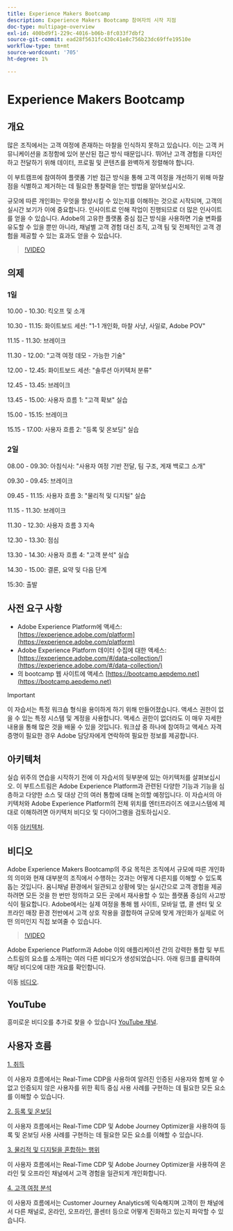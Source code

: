 ```yaml
---
title: Experience Makers Bootcamp
description: Experience Makers Bootcamp 참여자의 시작 지점
doc-type: multipage-overview
exl-id: 400bd9f1-229c-4016-b06b-8fc033f7dbf2
source-git-commit: ead28f5631fc430c41e8c756b23dc69ffe19510e
workflow-type: tm+mt
source-wordcount: '705'
ht-degree: 1%

---
```


# Experience Makers Bootcamp

## 개요

많은 조직에서는 고객 여정에 존재하는 마찰을 인식하지 못하고 있습니다. 이는 고객 커뮤니케이션을 조정함에 있어 분산된 접근 방식 때문입니다. 뛰어난 고객 경험을 디자인하고 전달하기 위해 데이터, 프로필 및 콘텐츠를 완벽하게 정렬해야 합니다.

이 부트캠프에 참여하여 플랫폼 기반 접근 방식을 통해 고객 여정을 개선하기 위해 마찰점을 식별하고 제거하는 데 필요한 통찰력을 얻는 방법을 알아보십시오.

규모에 따른 개인화는 무엇을 향상시킬 수 있는지를 이해하는 것으로 시작되며, 고객의 실시간 보기가 이에 중요합니다. 인사이트로 인해 작업이 진행되므로 더 많은 인사이트를 얻을 수 있습니다. Adobe의 고유한 플랫폼 중심 접근 방식을 사용하면 기술 변화를 유도할 수 있을 뿐만 아니라, 채널별 고객 경험 대신 조직, 고객 팀 및 전체적인 고객 경험을 제공할 수 있는 효과도 얻을 수 있습니다.

>[!VIDEO](https://video.tv.adobe.com/v/344962?quality=12&enable=on)

## 의제

### 1일

10.00 - 10.30: 킥오프 및 소개

10.30 - 11.15: 화이트보드 세션: &quot;1-1 개인화, 마찰 사냥, 사일로, Adobe POV&quot;

11.15 - 11.30: 브레이크

11.30 - 12.00: &quot;고객 여정 데모 - 가능한 기술&quot;

12.00 - 12.45: 화이트보드 세션: &quot;솔루션 아키텍처 분류&quot;

12.45 - 13.45: 브레이크

13.45 - 15.00: 사용자 흐름 1: &quot;고객 확보&quot; 실습

15.00 - 15.15: 브레이크

15.15 - 17.00: 사용자 흐름 2: &quot;등록 및 온보딩&quot; 실습

### 2일

08.00 - 09.30: 아침식사: &quot;사용자 여정 기반 전달, 팀 구조, 게재 백로그 소개&quot;

09.30 - 09.45: 브레이크

09.45 - 11.15: 사용자 흐름 3: &quot;물리적 및 디지털&quot; 실습

11.15 - 11.30: 브레이크

11.30 - 12.30: 사용자 흐름 3 지속

12.30 - 13.30: 점심

13.30 - 14.30: 사용자 흐름 4: &quot;고객 분석&quot; 실습

14.30 - 15.00: 결론, 요약 및 다음 단계

15:30: 출발

## 사전 요구 사항

- Adobe Experience Platform에 액세스: [https://experience.adobe.com/platform](https://experience.adobe.com/platform)
- Adobe Experience Platform 데이터 수집에 대한 액세스: [https://experience.adobe.com/#/data-collection/](https://experience.adobe.com/#/data-collection/)
- 의 bootcamp 웹 사이트에 액세스 [https://bootcamp.aepdemo.net](https://bootcamp.aepdemo.net)

>[!IMPORTANT]
>
>이 자습서는 특정 워크숍 형식을 용이하게 하기 위해 만들어졌습니다. 액세스 권한이 없을 수 있는 특정 시스템 및 계정을 사용합니다. 액세스 권한이 없더라도 이 매우 자세한 내용을 통해 많은 것을 배울 수 있을 것입니다. 워크샵 중 하나에 참여하고 액세스 자격 증명이 필요한 경우 Adobe 담당자에게 연락하여 필요한 정보를 제공합니다.

## 아키텍처

실습 위주의 연습을 시작하기 전에 이 자습서의 뒷부분에 있는 아키텍처를 살펴보십시오. 이 부트스트림은 Adobe Experience Platform과 관련된 다양한 기능과 기능을 심층하고 다양한 소스 및 대상 간의 여러 통합에 대해 논의할 예정입니다. 이 자습서의 아키텍처와 Adobe Experience Platform의 전체 위치를 엔터프라이즈 에코시스템에 제대로 이해하려면 아키텍처 비디오 및 다이어그램을 검토하십시오.

이동 [아키텍처](https://experienceleague.adobe.com/docs/platform-learn/comprehensive-technical-tutorial-v22/architecture.html?lang=en).

## 비디오

Adobe Experience Makers Bootcamp의 주요 목적은 조직에서 규모에 따른 개인화의 의미와 현재 대부분의 조직에서 수행하는 것과는 어떻게 다른지를 이해할 수 있도록 돕는 것입니다. 옴니채널 환경에서 일관되고 상황에 맞는 실시간으로 고객 경험을 제공하려면 모든 것을 한 번만 정의하고 모든 곳에서 재사용할 수 있는 플랫폼 중심의 사고방식이 필요합니다. Adobe에서는 실제 여정을 통해 웹 사이트, 모바일 앱, 콜 센터 및 오프라인 매장 환경 전반에서 고객 상호 작용을 결합하여 규모에 맞게 개인화가 실제로 어떤 의미인지 직접 보여줄 수 있습니다.

>[!VIDEO](https://video.tv.adobe.com/v/345446?quality=12&enable=on)

Adobe Experience Platform과 Adobe 이외 애플리케이션 간의 강력한 통합 및 부트스트림의 요소를 소개하는 여러 다른 비디오가 생성되었습니다. 아래 링크를 클릭하여 해당 비디오에 대한 개요를 확인합니다.

이동 [비디오](https://experienceleague.adobe.com/docs/platform-learn/comprehensive-technical-tutorial-v22/videos.html?lang=en).

## YouTube

흥미로운 비디오를 추가로 찾을 수 있습니다 [YouTube 채널](https://www.youtube.com/channel/UCUKG2dkZ9pYuZUPebQ21jUw).

## 사용자 흐름

[1. 취득](./uc/uc1/uc1.md)

이 사용자 흐름에서는 Real-Time CDP을 사용하여 알려진 인증된 사용자와 함께 알 수 없고 인증되지 않은 사용자를 위한 획득 중심 사용 사례를 구현하는 데 필요한 모든 요소를 이해할 수 있습니다.

[2. 등록 및 온보딩](./uc/uc2/uc2.md)

이 사용자 흐름에서는 Real-Time CDP 및 Adobe Journey Optimizer을 사용하여 등록 및 온보딩 사용 사례를 구현하는 데 필요한 모든 요소를 이해할 수 있습니다.

[3. 물리적 및 디지털을 혼합하는 행위](./uc/uc3/uc3.md)

이 사용자 흐름에서는 Real-Time CDP 및 Adobe Journey Optimizer을 사용하여 온라인 및 오프라인 채널에서 고객 경험을 일관되게 개인화합니다.

[4. 고객 여정 분석](./uc/uc4/uc4.md)

이 사용자 흐름에서는 Customer Journey Analytics에 익숙해지며 고객이 한 채널에서 다른 채널로, 온라인, 오프라인, 콜센터 등으로 어떻게 진화하고 있는지 파악할 수 있습니다.
